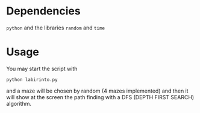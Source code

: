 # Dependencies
`python` and the libraries `random` and `time`

# Usage
You may start the script with
```
python labirinto.py
```
and a maze will be chosen by random (4 mazes implemented) and then it will show at the screen the path finding with a DFS (DEPTH FIRST SEARCH) algorithm.

